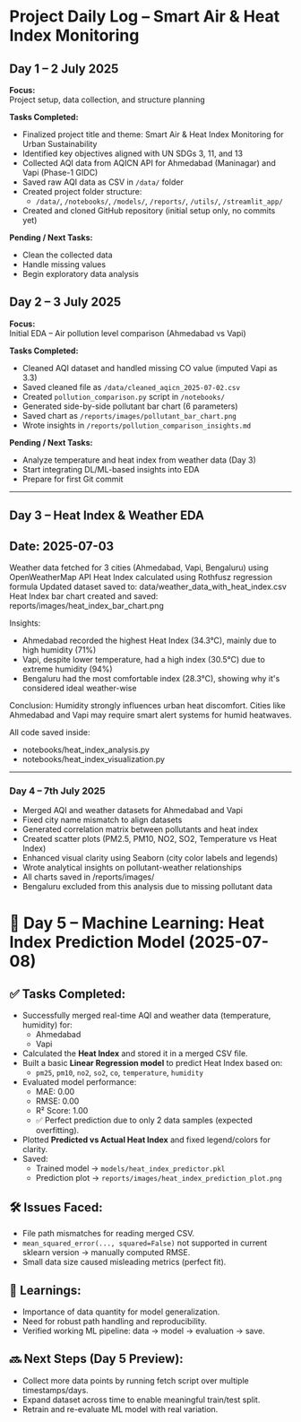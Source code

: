 # Project Daily Log – Smart Air & Heat Index Monitoring

## Day 1 – 2 July 2025

**Focus:**  
Project setup, data collection, and structure planning

**Tasks Completed:**
- Finalized project title and theme: Smart Air & Heat Index Monitoring for Urban Sustainability
- Identified key objectives aligned with UN SDGs 3, 11, and 13
- Collected AQI data from AQICN API for Ahmedabad (Maninagar) and Vapi (Phase-1 GIDC)
- Saved raw AQI data as CSV in `/data/` folder
- Created project folder structure:
  - `/data/`, `/notebooks/`, `/models/`, `/reports/`, `/utils/`, `/streamlit_app/`
- Created and cloned GitHub repository (initial setup only, no commits yet)

**Pending / Next Tasks:**
- Clean the collected data
- Handle missing values
- Begin exploratory data analysis

## Day 2 – 3 July 2025

**Focus:**  
Initial EDA – Air pollution level comparison (Ahmedabad vs Vapi)

**Tasks Completed:**
- Cleaned AQI dataset and handled missing CO value (imputed Vapi as 3.3)
- Saved cleaned file as `/data/cleaned_aqicn_2025-07-02.csv`
- Created `pollution_comparison.py` script in `/notebooks/`
- Generated side-by-side pollutant bar chart (6 parameters)
- Saved chart as `/reports/images/pollutant_bar_chart.png`
- Wrote insights in `/reports/pollution_comparison_insights.md`

**Pending / Next Tasks:**
- Analyze temperature and heat index from weather data (Day 3)
- Start integrating DL/ML-based insights into EDA
- Prepare for first Git commit

----------------------------------------
## Day 3 – Heat Index & Weather EDA
Date: 2025-07-03
----------------------------------------

Weather data fetched for 3 cities (Ahmedabad, Vapi, Bengaluru) using OpenWeatherMap API
Heat Index calculated using Rothfusz regression formula
Updated dataset saved to: data/weather_data_with_heat_index.csv
Heat Index bar chart created and saved: reports/images/heat_index_bar_chart.png

Insights:
- Ahmedabad recorded the highest Heat Index (34.3°C), mainly due to high humidity (71%)
- Vapi, despite lower temperature, had a high index (30.5°C) due to extreme humidity (94%)
- Bengaluru had the most comfortable index (28.3°C), showing why it's considered ideal weather-wise

Conclusion:
Humidity strongly influences urban heat discomfort. Cities like Ahmedabad and Vapi may require smart alert systems for humid heatwaves.

All code saved inside:
- notebooks/heat_index_analysis.py
- notebooks/heat_index_visualization.py

---

### Day 4 – 7th July 2025

-  Merged AQI and weather datasets for Ahmedabad and Vapi
-  Fixed city name mismatch to align datasets
-  Generated correlation matrix between pollutants and heat index
-  Created scatter plots (PM2.5, PM10, NO2, SO2, Temperature vs Heat Index)
-  Enhanced visual clarity using Seaborn (city color labels and legends)
-  Wrote analytical insights on pollutant-weather relationships
-  All charts saved in /reports/images/
-  Bengaluru excluded from this analysis due to missing pollutant data

# 📅 Day 5 – Machine Learning: Heat Index Prediction Model (2025-07-08)

## ✅ Tasks Completed:
- Successfully merged real-time AQI and weather data (temperature, humidity) for:
  - Ahmedabad
  - Vapi
- Calculated the **Heat Index** and stored it in a merged CSV file.
- Built a basic **Linear Regression model** to predict Heat Index based on:
  - `pm25`, `pm10`, `no2`, `so2`, `co`, `temperature`, `humidity`
- Evaluated model performance:
  - MAE: 0.00
  - RMSE: 0.00
  - R² Score: 1.00
  - ✅ Perfect prediction due to only 2 data samples (expected overfitting).
- Plotted **Predicted vs Actual Heat Index** and fixed legend/colors for clarity.
- Saved:
  - Trained model → `models/heat_index_predictor.pkl`
  - Prediction plot → `reports/images/heat_index_prediction_plot.png`

## 🛠️ Issues Faced:
- File path mismatches for reading merged CSV.
- `mean_squared_error(..., squared=False)` not supported in current sklearn version → manually computed RMSE.
- Small data size caused misleading metrics (perfect fit).

## 📌 Learnings:
- Importance of data quantity for model generalization.
- Need for robust path handling and reproducibility.
- Verified working ML pipeline: data → model → evaluation → save.

## 🔜 Next Steps (Day 5 Preview):
- Collect more data points by running fetch script over multiple timestamps/days.
- Expand dataset across time to enable meaningful train/test split.
- Retrain and re-evaluate ML model with real variation.
